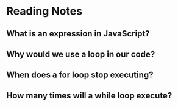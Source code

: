 # Reading Notes

## What is an expression in JavaScript?

## Why would we use a loop in our code?

## When does a for loop stop executing?

## How many times will a while loop execute?

